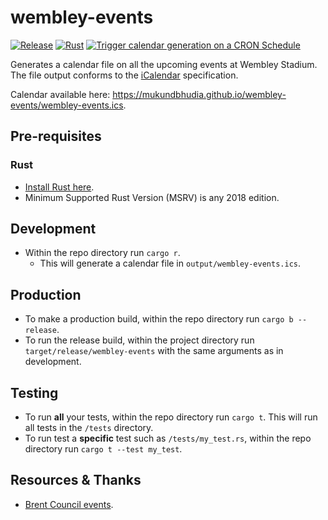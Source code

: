 # wembley-events

[![Release](https://github.com/mukundbhudia/wembley-events/actions/workflows/release.yml/badge.svg)](https://github.com/mukundbhudia/wembley-events/actions/workflows/release.yml)
[![Rust](https://github.com/mukundbhudia/wembley-events/actions/workflows/rust.yml/badge.svg)](https://github.com/mukundbhudia/wembley-events/actions/workflows/rust.yml)
[![Trigger calendar generation on a CRON Schedule](https://github.com/mukundbhudia/wembley-events/actions/workflows/scheduled-builds.yml/badge.svg)](https://github.com/mukundbhudia/wembley-events/actions/workflows/scheduled-builds.yml)

Generates a calendar file on all the upcoming events at Wembley Stadium.
The file output conforms to the [iCalendar](https://tools.ietf.org/html/rfc5545) specification.

Calendar available here: https://mukundbhudia.github.io/wembley-events/wembley-events.ics.

## Pre-requisites

### Rust

- [Install Rust here](https://www.rust-lang.org/tools/install).
- Minimum Supported Rust Version (MSRV) is any 2018 edition.

## Development

- Within the repo directory run `cargo r`.
    - This will generate a calendar file in `output/wembley-events.ics`.

## Production

- To make a production build, within the repo directory run `cargo b --release`.
- To run the release build, within the project directory run `target/release/wembley-events` with the same arguments as in development.

## Testing

- To run **all** your tests, within the repo directory run `cargo t`. This will run all tests in the `/tests` directory.
- To run test a **specific** test such as `/tests/my_test.rs`, within the repo directory run `cargo t --test my_test`.

## Resources & Thanks

- [Brent Council events](https://www.brent.gov.uk/events-and-whats-on-calendar/).
